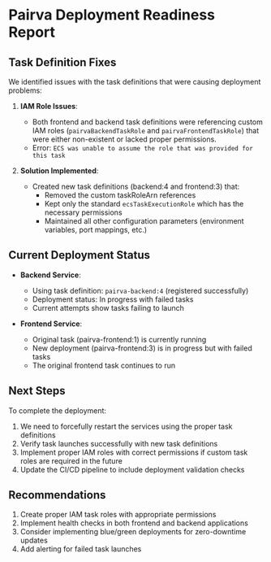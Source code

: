 # Pairva Deployment Readiness Report

## Task Definition Fixes

We identified issues with the task definitions that were causing deployment problems:

1. **IAM Role Issues**: 
   - Both frontend and backend task definitions were referencing custom IAM roles (`pairvaBackendTaskRole` and `pairvaFrontendTaskRole`) that were either non-existent or lacked proper permissions.
   - Error: `ECS was unable to assume the role that was provided for this task`

2. **Solution Implemented**:
   - Created new task definitions (backend:4 and frontend:3) that:
     - Removed the custom taskRoleArn references
     - Kept only the standard `ecsTaskExecutionRole` which has the necessary permissions
     - Maintained all other configuration parameters (environment variables, port mappings, etc.)

## Current Deployment Status

- **Backend Service**:
  - Using task definition: `pairva-backend:4` (registered successfully)
  - Deployment status: In progress with failed tasks
  - Current attempts show tasks failing to launch
  
- **Frontend Service**:
  - Original task (pairva-frontend:1) is currently running
  - New deployment (pairva-frontend:3) is in progress but with failed tasks
  - The original frontend task continues to run

## Next Steps

To complete the deployment:

1. We need to forcefully restart the services using the proper task definitions
2. Verify task launches successfully with new task definitions
3. Implement proper IAM roles with correct permissions if custom task roles are required in the future
4. Update the CI/CD pipeline to include deployment validation checks

## Recommendations

1. Create proper IAM task roles with appropriate permissions
2. Implement health checks in both frontend and backend applications
3. Consider implementing blue/green deployments for zero-downtime updates
4. Add alerting for failed task launches
